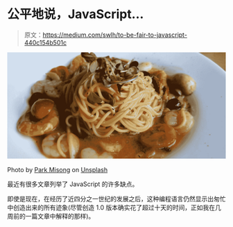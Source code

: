 # 公平地说，JavaScript…

> 原文：<https://medium.com/swlh/to-be-fair-to-javascript-440c154b501c>

![](img/eef99fcb49e9a708a79bbcdfc70893bd.png)

Photo by [Park Misong](https://unsplash.com/@pasongsong?utm_source=medium&utm_medium=referral) on [Unsplash](https://unsplash.com?utm_source=medium&utm_medium=referral)

最近有很多文章列举了 JavaScript 的许多缺点。

即使是现在，在经历了近四分之一世纪的发展之后，这种编程语言仍然显示出匆忙中创造出来的所有迹象(尽管创造 1.0 版本确实花了超过十天的时间，正如我在几周前的一篇文章中解释的那样)。